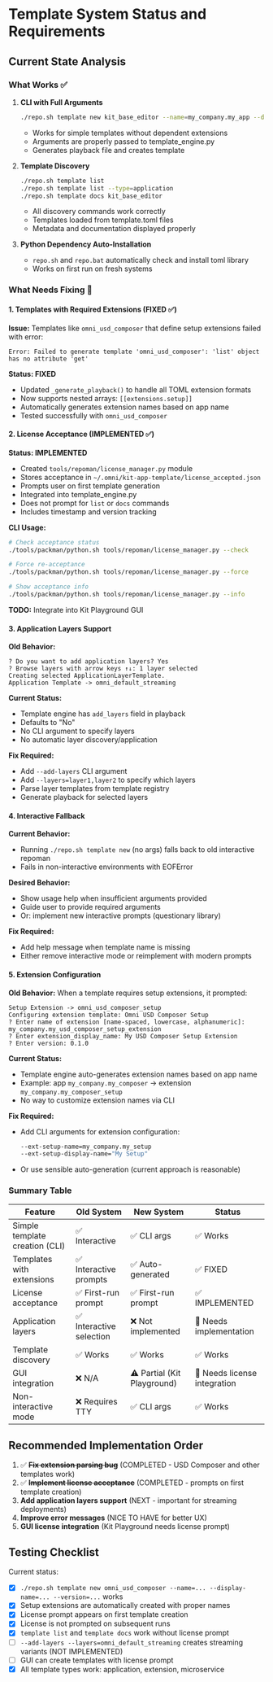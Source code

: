 # Template System Status and Requirements

## Current State Analysis

### What Works ✅

1. **CLI with Full Arguments**
   ```bash
   ./repo.sh template new kit_base_editor --name=my_company.my_app --display-name="My App" --version=1.0.0
   ```
   - Works for simple templates without dependent extensions
   - Arguments are properly passed to template_engine.py
   - Generates playback file and creates template

2. **Template Discovery**
   ```bash
   ./repo.sh template list
   ./repo.sh template list --type=application
   ./repo.sh template docs kit_base_editor
   ```
   - All discovery commands work correctly
   - Templates loaded from template.toml files
   - Metadata and documentation displayed properly

3. **Python Dependency Auto-Installation**
   - `repo.sh` and `repo.bat` automatically check and install toml library
   - Works on first run on fresh systems

### What Needs Fixing 🔧

#### 1. **Templates with Required Extensions (FIXED ✅)**

**Issue:** Templates like `omni_usd_composer` that define setup extensions failed with error:
```
Error: Failed to generate template 'omni_usd_composer': 'list' object has no attribute 'get'
```

**Status: FIXED**
- Updated `_generate_playback()` to handle all TOML extension formats
- Now supports nested arrays: `[[extensions.setup]]`
- Automatically generates extension names based on app name
- Tested successfully with `omni_usd_composer`

#### 2. **License Acceptance (IMPLEMENTED ✅)**

**Status: IMPLEMENTED**
- Created `tools/repoman/license_manager.py` module
- Stores acceptance in `~/.omni/kit-app-template/license_accepted.json`
- Prompts user on first template generation
- Integrated into template_engine.py
- Does not prompt for `list` or `docs` commands
- Includes timestamp and version tracking

**CLI Usage:**
```bash
# Check acceptance status
./tools/packman/python.sh tools/repoman/license_manager.py --check

# Force re-acceptance
./tools/packman/python.sh tools/repoman/license_manager.py --force

# Show acceptance info
./tools/packman/python.sh tools/repoman/license_manager.py --info
```

**TODO:** Integrate into Kit Playground GUI

#### 3. **Application Layers Support**

**Old Behavior:**
```
? Do you want to add application layers? Yes
? Browse layers with arrow keys ↑↓: 1 layer selected
Creating selected ApplicationLayerTemplate.
Application Template -> omni_default_streaming
```

**Current Status:**
- Template engine has `add_layers` field in playback
- Defaults to "No"
- No CLI argument to specify layers
- No automatic layer discovery/application

**Fix Required:**
- Add `--add-layers` CLI argument
- Add `--layers=layer1,layer2` to specify which layers
- Parse layer templates from template registry
- Generate playback for selected layers

#### 4. **Interactive Fallback**

**Current Behavior:**
- Running `./repo.sh template new` (no args) falls back to old interactive repoman
- Fails in non-interactive environments with EOFError

**Desired Behavior:**
- Show usage help when insufficient arguments provided
- Guide user to provide required arguments
- Or: implement new interactive prompts (questionary library)

**Fix Required:**
- Add help message when template name is missing
- Either remove interactive mode or reimplement with modern prompts

#### 5. **Extension Configuration**

**Old Behavior:**
When a template requires setup extensions, it prompted:
```
Setup Extension -> omni_usd_composer_setup
Configuring extension template: Omni USD Composer Setup
? Enter name of extension [name-spaced, lowercase, alphanumeric]: my_company.my_usd_composer_setup_extension
? Enter extension_display_name: My USD Composer Setup Extension
? Enter version: 0.1.0
```

**Current Status:**
- Template engine auto-generates extension names based on app name
- Example: app `my_company.my_composer` → extension `my_company.my_composer_setup`
- No way to customize extension names via CLI

**Fix Required:**
- Add CLI arguments for extension configuration:
  ```bash
  --ext-setup-name=my_company.my_setup
  --ext-setup-display-name="My Setup"
  ```
- Or use sensible auto-generation (current approach is reasonable)

### Summary Table

| Feature | Old System | New System | Status |
|---------|-----------|------------|--------|
| Simple template creation (CLI) | ✅ Interactive | ✅ CLI args | ✅ Works |
| Templates with extensions | ✅ Interactive prompts | ✅ Auto-generated | ✅ FIXED |
| License acceptance | ✅ First-run prompt | ✅ First-run prompt | ✅ IMPLEMENTED |
| Application layers | ✅ Interactive selection | ❌ Not implemented | 🔧 Needs implementation |
| Template discovery | ✅ Works | ✅ Works | ✅ Works |
| GUI integration | ❌ N/A | ⚠️ Partial (Kit Playground) | 🔧 Needs license integration |
| Non-interactive mode | ❌ Requires TTY | ✅ CLI args | ✅ Works |

## Recommended Implementation Order

1. ✅ ~~**Fix extension parsing bug**~~ (COMPLETED - USD Composer and other templates work)
2. ✅ ~~**Implement license acceptance**~~ (COMPLETED - prompts on first template creation)
3. **Add application layers support** (NEXT - important for streaming deployments)
4. **Improve error messages** (NICE TO HAVE for better UX)
5. **GUI license integration** (Kit Playground needs license prompt)

## Testing Checklist

Current status:
- [x] `./repo.sh template new omni_usd_composer --name=... --display-name=... --version=...` works
- [x] Setup extensions are automatically created with proper names
- [x] License prompt appears on first template creation
- [x] License is not prompted on subsequent runs
- [x] `template list` and `template docs` work without license prompt
- [ ] `--add-layers --layers=omni_default_streaming` creates streaming variants (NOT IMPLEMENTED)
- [ ] GUI can create templates with license prompt
- [x] All template types work: application, extension, microservice
